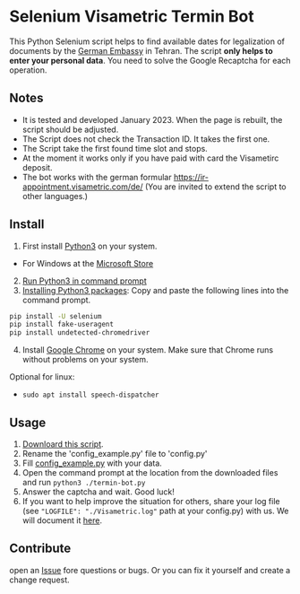 # Selenium Visametric Termin Bot

This Python Selenium script helps to find available dates for legalization of documents by the [German Embassy](https://teheran.diplo.de/) in Tehran. 
The script **only helps to enter your personal data**. You need to solve the Google Recaptcha for each operation.

## Notes
- It is tested and developed January 2023. When the page is rebuilt, the script should be adjusted.
- The Script does not check the Transaction ID. It takes the first one.
- The Script take the first found time slot and stops.
- At the moment it works only if you have paid with card the Visametirc deposit.
- The bot works with the german formular https://ir-appointment.visametric.com/de/ (You are invited to extend the script to other languages.)

## Install
1. First install [Python3](https://www.python.org/downloads/) on your system. 
- For Windows at the [Microsoft Store](https://www.microsoft.com/store/productId/9NJ46SX7X90P)
2. [Run Python3 in command prompt](https://www.youtube.com/watch?v=pFYcAOsNyvs)
3. [Installing Python3 packages](https://packaging.python.org/en/latest/tutorials/installing-packages/): 
Copy and paste the following lines into the command prompt.

```sh
pip install -U selenium
pip install fake-useragent
pip install undetected-chromedriver
```
4. Install [Google Chrome](https://www.google.com/intl/de_de/chrome/) on your system. Make sure that Chrome runs without problems on your system.

Optional for linux:
- ```sudo apt install speech-dispatcher```


## Usage
1. [Downloard this script](https://github.com/Rolfff/Visametric-Termin-Bot/archive/refs/heads/master.zip).
2. Rename the 'config_example.py' file to 'config.py'
3. Fill [config_example.py](./config_example.py) with your data.
4. Open the command prompt at the location from the downloaded files and run ```python3 ./termin-bot.py```
5. Answer the captcha and wait. Good luck!
6. If you want to help improve the situation for others, share your log file (see ```"LOGFILE": "./Visametric.log"``` path at your config.py) with us. We will document it [here](./log_history/).



## Contribute
open an [Issue](https://github.com/Rolfff/Visametric-Termin-Bot/issues) fore questions or bugs. Or you can fix it yourself and create a change request. 

